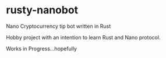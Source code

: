 # rusty-nanobot
Nano Cryptocurrency tip bot written in Rust

Hobby project with an intention to learn Rust and Nano protocol.

Works in Progress...hopefully
